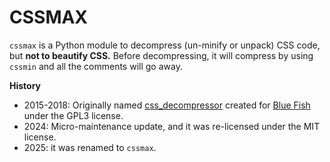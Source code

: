 # CSSMAX

`cssmax` is a Python module to decompress (un-minify or unpack) CSS code, but **not to beautify CSS.** Before decompressing, it will compress by using `cssmin` 
and all the comments will go away.

**History**

* 2015-2018: Originally named [css_decompressor](https://sourceforge.net/p/bluefish/code/HEAD/tree/trunk/bluefish/data/css_decompressor) created for [Blue Fish](http://bluefish.openoffice.nl/index.html) under the GPL3 license.
* 2024: Micro-maintenance update, and it was re-licensed under the MIT license.
* 2025: it was renamed to `cssmax`.